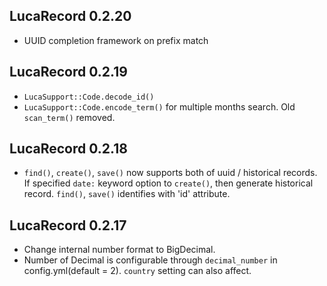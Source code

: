 ## LucaRecord 0.2.20

* UUID completion framework on prefix match

## LucaRecord 0.2.19

* `LucaSupport::Code.decode_id()`
* `LucaSupport::Code.encode_term()` for multiple months search. Old `scan_term()` removed.

## LucaRecord 0.2.18

* `find()`, `create()`, `save()` now supports both of uuid / historical records. If specified `date:` keyword option to `create()`, then generate historical record. `find()`, `save()` identifies with 'id' attribute.

## LucaRecord 0.2.17

* Change internal number format to BigDecimal.
* Number of Decimal is configurable through `decimal_number` in config.yml(default = 2). `country` setting can also affect.
